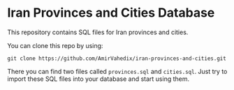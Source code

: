 # Iran Provinces and Cities Database
This repository contains SQL files for Iran provinces and cities.

You can clone this repo by using:
```
git clone https://github.com/AmirVahedix/iran-provinces-and-cities.git
```

There you can find two files called `provinces.sql` and `cities.sql`.
Just try to import these SQL files into your database and start using them.
